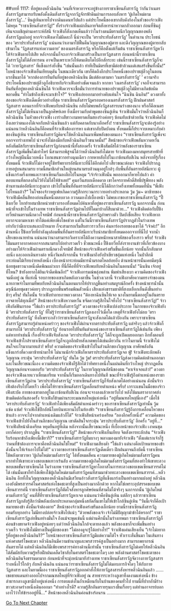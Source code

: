 ##บทที่ 1117: ที่อยู่ของหลิ่วฉินอิน
‘คนที่เจ้าหาอาจจะอยู่ข้างกายราชาเซียนสังสารวัฏ ว่ากันว่าเนตรสังสารวัฏสามารถรับพลังดั้งเดิมสังสารวัฏจากวัฏจักรฟ้าดินผ่านการลอบสังหาร ‘ผู้เกิดใหม่ตามสังสารวัฏ’…’
ซินอู๋เหินหายไปจากดินแดนทวีปแล้ว แต่ประโยคนี้ของเขากลับดังก้องในหัวของจ้าวเฟิงไม่หยุด
“ราชาเซียนสังสารวัฏ!”
ทั้งร่างจ้าวเฟิงแผ่กลิ่นอายจิตสังหารน่าหวาดกลัวออกมา
ก่อนที่ซินอู่เหินจะเผชิญด่านเคราะห์อัสนี จ้าวเฟิงก็สังเกตเห็นแล้วว่าในร่างตนมีตราผนึกวิญญาณของพลังสังสารวัฏแฝงอยู่
หากจ้าวเฟิงเดาไม่ผิดละก็ นี่น่าจะเป็น ‘ตราประทับสังสารวัฏ’ ในตำนาน
ประโยชน์ของ ‘ตราประทับสังสารวัฏ’ แน่นอนว่าเอามาใช้ฟื้นคืนวิญญาณของผู้ตาย และดึงวิญญาณของผู้ตายกลับเข้ามาใน ‘วัฏสงสารแห่งความตาย’ ของเนตรสังสารวัฏ
หรือก็คือตั้งแต่เริ่มต้น ราชาเซียนสังสารวัฏหวังให้จ้าวเฟิงตายไปเสีย หลังจากนั้นก็จะเอาจ้าวเฟิงมาสร้างเป็นกายวัฏสงสาร
ก่อนหน้านี้ราชาเซียนสังสารวัฏไม่ได้สังหารตน อาจเป็นเพราะหวังให้ตนเติบโตไปอีกสักระยะ เช่นนี้ราชาเซียนสังสารวัฏก็จะได้ ‘กายวัฏสงสาร’ ที่แข็งแกร่งยิ่งขึ้น
“เช่นนั้นแล้ว ท่าทีเป็นมิตรที่เขามีต่อข้าล้วนแต่เสแสร้งขึ้นทั้งนั้น!”
ใบหน้าของจ้าวเฟิงเย็นเยียบดุดัน
ในขณะเดียวกัน เขาก็คิดถึงอีกประโยคหนึ่งของปราชญ์ลิ่วอูในตอนแรกขึ้นมาได้ ‘หากต้องการยืนยันที่อยู่ของหลิวฉินซิน มีแต่ต้องตามหา ‘เนตรสังสารวัฏ’ ’
ความจริงประโยคนี้ของปราชญ์ลิ่วอูก็อธิบายกับจ้าวเฟิงอย่างชัดเจนแล้ว หากหา ‘เนตรสังสารวัฏ’ เจอก็จะสามารถยืนยันที่อยู่ของหลิวฉินซินได้
จ้าวเฟิงควรจะเชื่อมั่นว่าการทำนายของปราชญ์ลิ่วอูไม่มีทางเกิดข้อผิดพลาดขึ้น
“ทำไมข้าถึงเพิ่งจะมาเข้าใจ?”
จ้าวเฟิงเอ่ยออกมาอย่างคับแค้นใจ
“ฉินซิน ฉินอิน!”
ดวงตาทั้งสองของจ้าวเฟิงเด็ดเดี่ยวอย่างที่สุด
ราชาเซียนสังสารวัฏครอบครองเนตรสังสารวัฏ ฝึกฝนศาสตร์วัฏสงสาร ตอนแรกที่จ้าวเฟิงพบกับหลิวฉินซิน กลับไม่พบพลังวัฏสงสารบนร่างของนาง หรือก็คือเนตรสังสารวัฏไม่ได้เห็นนางเป็นลูกศิษย์เลย
ยิ่งเมื่อรวมกับคำพูดของซินอู๋เหิน จ้าวเฟิงมั่นใจว่าหลิ่วฉินอินก็หลิวฉินซิน
ในหัวของจ้าวเฟิง เงาร่างสีขาวงามหยาดเยิ้มสองร่างค่อยๆ ซ้อนทับเข้าด้วยกัน
จ้าวเฟิงคิดไม่ถึงเลยว่าตนเองได้เจอกับหลิวฉินซินแล้ว แต่กับคลาดกับนางอีกครั้ง!
ราชาเซียนสังสารวัฏจะต้องรู้อย่างแน่นอนว่าหลิ่วฉินอินก็คือคนที่จ้าวเฟิงต้องการหา แต่เขากลับปิดบังตน
ทั้งหมดนี้ก็ประจวบเหมาะกับคำของซินอู๋เหิน ราชาเซียนสังสารวัฏคิดจะใช้หลิ่วฉินอินมาเพิ่มพลังของตนเอง
“ราชาเซียนสังสารวัฏเพิ่งจะออกจากร่างเทพไป น่าจะยังไม่ลงมือกับหลิ่วฉินอินเร็วขนาดนั้น!”
สีหน้าของจ้าวเฟิงพลันหวาดหวั่น
หลังสัมผัสกับราชาเซียนสังสารวัฏก่อนหน้านี้ทั้งสองครั้ง จ้าวเฟิงสัมผัสได้ว่าพลังของราชาเซียนสังสารวัฏเพิ่มขึ้นไม่เท่าไหร่ นี่สามารถพิสูจน์ได้ว่าหลิ่วฉินอินยังไม่ตาย
จ้าวเฟิงมองมหาสมุทรสายฟ้าที่กว้างใหญ่ผืนนี้แวบหนึ่ง โบกแขนขวาอย่างฉุนเฉียว กายหายลับไปในเงาซ้อนทับสีเงิน
หลังจากที่รู้เรื่องทั้งหมดนี้ จ้าวเฟิงก็ไม่อาจอยู่ใช้ทรัพยากรอัสนีเทวะที่นี่ได้อีกต่อไป
เสี้ยวขณะต่อมา จ้าวเฟิงก็ปรากฏกายอยู่บนสนามรบ
ยามนี้สมาชิกส่วนใหญ่บนสนามรบล้วนมุงอยู่ใกล้ๆ กับพื้นที่อันตรายอัสนีเทวะ
ผู้แข็งแกร่งครึ่งเทพและราชาเซียนเริ่มลงลึกไปในหลุม
“เจ้าจ้าวเฟิงนั่น พอออกมาก็หายไปแล้ว ค่าตอบแทนที่ตกลงกันไว้ยังไม่ได้ให้ข้าเลย!”
คุนอวิ๋นสบถเดือดดาล
เขาโคจรกายศักดิ์สิทธิ์ปฐพีทอง พลังต้านทานต่ออัสนีเทวะสูงมาก เข้าไปในพื้นที่อันตรายอัสนีเทวะนี้ได้ลึกกว่าครึ่งเทพทั้งหมดที่นั่น
“พี่เฟิงไปไหนแล้ว?”
ในใจของจ้าวหยูเฟยเกิดความรู้สึกกระวนกระวายอย่างประหลาด
วู้ม วู้ม~
ตาซ้ายของจ้าวเฟิงมีคลื่นสีทองอ่อนชั้นหนึ่งตลบอวล กวาดมองไปเบื้องหน้า ไม่พบเงาของราชาเซียนสังสารวัฏ
“ปี้ชิงเยวี่ย โยกย้ายสมาชิกหน่วยข่าวกรองทั้งหมดไปค้นหาที่อยู่ของราชาเซียนสังสารวัฏ นอกจากนั้น ก่อนหน้าที่จะเข้าไปในร่างเทพ ราชาเซียนสังสารวัฏผ่านไปที่ใดมาบ้างก็สืบมาด้วย…”
จ้าวเฟิงติดต่อกับปี้ชิงเยวี่ยผ่านตราผนึกดวงใจทมิฬ
ก่อนหน้านี้ราชาเซียนสังสารวัฏอำพรางตัว ปิดบังชื่อเสียง จ้าวเฟิงหากอยากจะตามหาเขา ทำได้แค่เพียงพึ่งโชคช่วย
แต่ในวันนี้ราชาเซียนสังสารวัฏปรากฎตัวในร่างเทพ เท่ากับว่ามีเบาะแสและเป้าหมาย ก็จะสามารถเริ่มสืบสาวราวเรื่อง ค้นหาร่องรอยของเขาได้
“เจ้าค่ะ!”
อีกด้านหนึ่ง ปี้ชิงเยวี่ยที่กำลังมุงล้อมพื้นที่อันตรายอัสนีเทวะรีบนำสมาชิกทั้งหมดออกจากที่นี่ไป
จากน้ำเสียงของนายท่าน แน่นอนว่านางสามารถวิเคราะห์ได้ถึงความหนักหนาสาหัสของเรื่องราว
พรึ่บ!
จ้าวเฟิงใช้มนตราอากาศออกจากสนามรบไปอย่างรวดเร็ว
ชั่วขณะหนึ่ง ปี้ชิงเยวี่ยก็ส่งรายงานข่าวที่เกี่ยวข้องบางอย่างมาให้จ้าวเฟิงผ่านตราผนึกดวงใจทมิฬ
สีหน้าของจ้าวเฟิงเคร่งขรึมขึ้นเล็กน้อย จากนั้นก็กลับมาสงบนิ่ง และออกเดินทางต่อ
หนึ่งวันหลังจากนั้น จ้าวเฟิงมาถึงยังป่าเขียวชอุ่มแห่งหนึ่ง ในป่าลึกมีกระท่อมไม้เรียบง่ายหลังหนึ่ง เบื้องหน้ากระท่อมมีธารน้ำมรกตไหลอ้อยอิ่ง ด้านหน้าธารนั้นเคยมีดรุณีน้อยชุดขาวนางหนึ่งดีดพิณแผ่วเบา
ที่นี่ก็คือที่ที่จ้าวเฟิงพบกับหลิ่วฉินอินในตอนนั้น!
“ฉินซิน เจ้าอยู่ที่ไหน? ข้ายังอยากได้ยินเจ้าดีดพิณอีก!”
จ้าวเฟิงอารมณ์พลุ่งพล่าน พึมพำเสียงเบา
ความคิดของจ้าวเฟิงจมดิ่งอยู่ ณ ที่แห่งนี้ รอบกายของเขาเกิดพลังลวงตาขึ้น
ในช่วงเวลานี้ จ้าวเฟิงอาศัยความทรงจำของตน ฉายภาพจำในยามที่พบกับหลิ่วฉินอินในตอนแรกให้ปรากฏขึ้นอย่างสมบูรณ์อีกครั้ง
ข้างหน้าธารน้ำนั้น ดรุณีน้อยชุดขาวค่อยๆ ปรากฏกายขึ้นพร้อมพิณตัวหนึ่ง เสียงแห่งธรรมชาติที่สงบเยือกเย็นดังขึ้นอย่างช้าๆ
ครืน!
ทันใดนั้น จ้าวเฟิงทำลายภาพลวงตาลง
“ต้องหาฉินซินให้เจอ นางในยามนี้ตกอยู่ในอันตราย อาจตายได้ทุกเมื่อ!”
สีหน้าของจ้าวเฟิงหวาดหวั่น ขจัดความรู้สึกในใจทิ้งไป
“ราชาเซียนสังสารวัฏ!”
จ้าวเฟิงกัดฟันกรอด
“ใช่แล้ว ตราประทับสังสารวัฏ!”
ดวงตาของจ้าวเฟิงเปล่งประกาย
ในกายของจ้าวเฟิงยังมี ‘ตราประทับสังสารวัฏ’ ที่ไม่รู้ว่าราชาเซียนสังสารวัฏลงเอาไว้เมื่อใด
เหตุที่จ้าวเฟิงยังไม่ลบ ‘ตราประทับสังสารวัฏ’ ทิ้งก็เพราะกลัวว่าราชาเซียนสังสารวัฏจะสังเกตได้แล้วป้องกัน เพราะราชาเซียนสังสารวัฏสามารถรู้ตำแหน่งคร่าวๆ ของจ้าวเฟิงได้ผ่านจากตราประทับสังสารวัฏ
แต่จริงๆ แล้วจ้าวเฟิงก็สามารถใช้ ‘ตราประทับสังสารวัฏ’ ย้อนรอยไปยืนยันตำแหน่งของราชาเซียนสังสารวัฏได้เช่นกัน
เพียงแต่หากทำเช่นนี้ เรื่องที่จ้าวเฟิงจับสังเกต ‘ตราประทับสังสารวัฏ’ ได้ก็จะถูกเปิดเผยออกมา อีกทั้งตอนที่จ้าวเฟิงเข้าใกล้ราชาเซียนสังสารวัฏก็จะถูกอีกฝ่ายสังเกตพบได้เช่นเดียวกัน
ทว่าในยามนี้ จ้าวเฟิงไม่สนใจอะไรมากมายแล้ว!
พรึ่บ!
ความคิดของจ้าวเฟิงเข้าไปในส่วนลึกของวิญญาณ อาศัยพลังอันแข็งแกร่งที่ดวงตาซ้ายนำมาให้ ไม่นานนักจ้าวเฟิงก็หาตราประทับสังสารวัฏเจอ
ฟู่!
จ้าวเฟิงทะลักพลังวิญญาณ กระตุ้น ‘ตราประทับสังสารวัฏ’ ทันใด
วู้ม วู้ม!
ตราประทับสังสารวัฏส่งความคิดต่อต้านออกมา
และในเสี้ยวขณะนี้เอง ความคิดของจ้าวเฟิงก็รู้สึกได้ว่าทิศทางหนึ่งในแผ่นดินที่กว้างใหญ่ ปรากฏคลื่นวิญญาณอ่อนจางตอบรับ ‘ตราประทับสังสารวัฏ’ ในกายวิญญาณอัสนีของตน
“หาเจ้าเจอแล้ว!”
ดวงตาของจ้าวเฟิงฉายแววเหี้ยมเกรียม จากนั้นก็เริ่มออกเดินทางไปทันที
ขณะที่จ้าวเฟิงรู้ถึงตำแหน่งของราชาเซียนสังสารวัฏผ่าน ‘ตราประทับสังสารวัฏ’ ราชาเซียนสังสารวัฏก็จับสังเกตได้อย่างแน่นอน
ดังนั้นจ้าวเฟิงต้องรีบไปโดยเร็ว เพื่อไม่ให้ราชาเซียนสังสารวัฏเคลื่อนย้ายตำแหน่ง
พรึ่บ!
เกราะแขนในมือของจ้าวเฟิงสะบัด กายของเขาตกอยู่ในเงาซ้อนทับสีเงิน ก่อนจะจางลงแล้วหายวับไป
หลังใช้มนตราอากาศส่งข้ามติดต่อกันสองครั้ง จ้าวเฟิงก็ข้ามผ่านระยะมณฑลใหญ่แห่งหนึ่ง
“อยู่ที่มณฑลใหญ่นี่เอง!”
เมื่อใช้ ‘ตราประทับสังสารวัฏ’ จ้าวเฟิงทำได้เพียงสัมผัสตำแหน่งคร่าวๆ ของราชาเซียนสังสารวัฏเท่านั้น
วู้ม แซ่ด แซ่ด!
จ้าวเฟิงใช้ปีกอัสนีโบยบินทะยานไปในท้องฟ้า
“ราชาเซียนสังสารวัฏรู้ถึงการเคลื่อนไหวของข้าแล้ว อาจจะไปจากตำแหน่งเดิมแล้วก็ได้”
จ้าวเฟิงสีหน้าเคร่งเครียด
“ลองอีกครั้งหนึ่ง!”
ความคิดของจ้าวเฟิงเข้าไปยังในส่วนลึกของวิญญาณ เขาตัดสินใจกระตุ้น ‘ตราประทับสังสารวัฏ’ อีกครั้ง
“อยู่ที่…”
จ้าวเฟิงสีหน้าตึงเครียด หยุดยืนอยู่ที่เดิม
หลังจากนั้นเสี้ยวขณะหนึ่ง ที่เบื้องหน้าของจ้าวเฟิง เงาคนชุดเทาก็ค่อยๆ ปรากฏขึ้น
“ราชาเซียนสังสารวัฏ!”
สีหน้าของจ้าวเฟิงเย็นเยียบ จิตสังหารทะลักล้น
“จ้าวเฟิง รีบร้อนหาข้าถึงเพียงนี้เชียวรึ?”
ราชาเซียนสังสารวัฏยิ้มบางๆ พลางมองมายังจ้าวเฟิง
“ตั้งแต่แรกเจ้าก็รู้ว่าคนที่ข้าต้องการจะหาคือหลิ่วฉินอินใช่ไหม!”
จ้าวเฟิงถามเสียงต่ำ
“ใช่แล้ว แต่นางคือเป้าหมายของข้า ดังนั้นจะให้เจ้าเอาไปไม่ได้!”
แววตาของราชาเซียนสังสารวัฏเด็ดเดี่ยว
ฝึกฝนมาจนถึงบัดนี้ ราชาเซียนใช้พลังตาขวาหา ‘ผู้เกิดใหม่ตามสังสารวัฏ’ ได้ทั้งหมดสี่คน
ความตายของผู้เกิดใหม่ตามสังสารวัฏคนแรกทำให้เขาทะลวงขอบเขตเทวาเร้นลับ ความตายของผู้เกิดใหม่ตามสังสารวัฏคนที่สองทำให้เขาทะลวงขอบเขตขั้นราชาเซียนได้
ในร่างเทพ ราชาเซียนสังสารวัฏหาโอกาสในการทะลวงขอบเขตเซียนสวรรค์ไม่ได้ เช่นนั้นเขาก็ทำได้เพียงใช้ผู้เกิดใหม่ตามสังสารวัฏคนที่สามมาช่วยทะลวงขอบเขตเซียนสวรรค์...หลิ่วฉินอิน
อีกทั้งในวิญญาณของหลิ่วฉินอินมีเสวียนอ้าวสังสารวัฏที่แข็งแกร่งเป็นอย่างมากแฝงอยู่ หลิ่วฉินเองยังมีพรสวรรค์ในศาสตร์แห่งโชคชะตาที่สูงเป็นอย่างมากอีกด้วย
หากไม่ใช่เพราะอุปสรรคขอบเขตเซียนสวรรค์นี้ ราชาเซียนสังสารวัฏก็ตัดใจสังหารลูกศิษย์คนที่สามไม่ได้จริงๆ
นอกจากนั้น ‘ผู้เกิดใหม่ตามสังสารวัฏ’ คนที่สี่ที่ราชาเซียนสังสารวัฏหาเจอ แน่นอนว่าคือซินอู๋เหิน แต่ลึกๆ แล้วราชาเซียนสังสารวัฏกลับรู้สึกว่ามีพลังแปลกประหลาดกลุ่มหนึ่งสกัดกั้นเขาไม่ให้เข้าใกล้ซินอู๋เหิน
“วันนี้เจ้าก็คือเป้าหมายของข้า ดังนั้นเจ้าต้องตาย”
สีหน้าของจ้าวเฟิงเคร่งขรึมลงเล็กน้อย
ยามนี้ราชาเซียนสังสารวัฏยอมรับทุกอย่าง ไม่มีทางปล่อยจ้าวเฟิงไปแน่ๆ
“ด้วยพลังของเจ้า เจ้าไม่มีปัญญาฆ่าข้าได้หรอก!”
ราชาเซียนสังสารวัฏเอ่ยขึ้นอย่างมั่นใจ
ถึงแม้จะพูดเช่นนี้ แต่ผ่านศึกนั้นในร่างเทพมา ราชาเซียนสังสารวัฏก็ค่อนข้างขยาดจ้าวเฟิงอยู่หน่อยๆ
แต่ว่าหลิ่วฉินอินใกล้จะตายลงแล้ว พลังของเขาก็จะเพิ่มขึ้นอย่างรวดเร็ว จ้าวเฟิงไม่มีทางเป็นคู่มือของเขา
“ไม่ลองดูจะรู้ได้อย่างไร!”
จ้าวเฟิงแค่นเสียงเย็น
“เจ้าไม่อยากรู้ที่อยู่ของหลิ่วฉินอินรึ?”
ใบหน้าของราชาเซียนสังสารวัฏมีแต่ความได้ใจ หัวเราะลั่นขึ้นมา
ในเส้นทางแห่งศาสตร์โชคชะตา หลิ่วฉินอินมีความชำนาญและพรสวรรค์สูงเป็นอย่างมาก สามารถพยากรณ์อันตรายได้
แต่หลิ่วฉินอินก็มีเพียงพรสวรรค์ทางด้านนี้เท่านั้น ราชาเซียนสังสารวัฏไม่เคยให้หลิ่วฉินอินได้สัมผัสกับความรู้หรือฝึกฝนเคล็ดวิชาลับในศาสตร์โชคชะตาใดๆ เลย พลังด้านศาสตร์โชคชะตาของหลิ่วฉินอินจึงธรรมดามาก
ก่อนหน้าที่จะมุ่งหน้ามายังร่างเทพ ราชาเซียนสังสารวัฏจัดวางกายวัฏสงสารร่างหนึ่งไว้ใกล้ๆ กับหลิ่วฉินอิน แน่นอนว่าราชาเซียนสังสารวัฏไม่ได้มอบภารกิจใดๆ ให้กับกายวัฏสงสาร
และในยามนี้เอง ราชาเซียนสังสารวัฏออกคำสั่งให้กายวัฏสงสารสังหารหลิ่วฉินอินแล้ว
……
เขตชายแดนห่างออกไปจากมณฑลใหญ่ที่จ้าวเฟิงอยู่ ณ สายธารระหว่างภูเขาที่งดงามแห่งหนึ่ง
ข้างลำธารกลางภูเขามีถ้ำอยู่แห่งหนึ่ง การตบแต่งในถ้ำเหมือนกับในบ้านของคนทั่วไป
ยามนี้ที่ปากถ้ำมีร่างขาวสะอาดร่างหนึ่งเดินออกมา
“ทำอย่างไรดี? ความรู้สึกอันตรายรุนเเรงขึ้นเรื่อยๆ แต่ท่านอาจารย์บอกเอาไว้ว่าให้ข้ารออยู่ที่นี่…”
สีหน้าของหลิ่วฉินอินค่อนข้างร้อนรน
……………………………………


[Go To Next Chapter]( ./355.md)